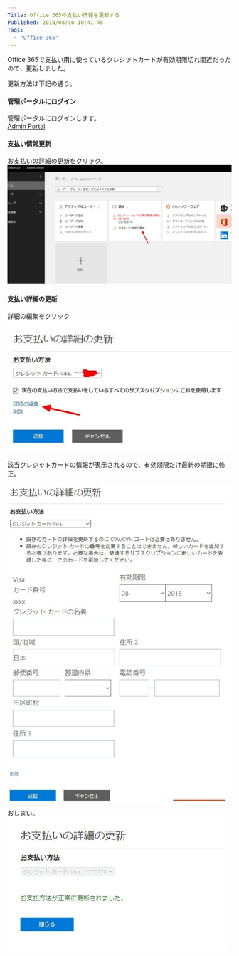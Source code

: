 ```yaml
---
Title: Office 365の支払い情報を更新する
Published: 2018/08/16 10:41:48
Tags:
  - "Office 365"
---
```

Office 365で支払い用に使っているクレジットカードが有効期限切れ間近だったので、更新しました。  

更新方法は下記の通り。  

<!-- more -->



#### 管理ポータルにログイン  
管理ポータルにログインします。  
[Admin Portal](https://portal.office.com/adminportal/)  

#### 支払い情報更新  
お支払いの詳細の更新をクリック。  
![](20180816102242.jpg) 

#### 支払い詳細の更新  
詳細の編集をクリック
![](20180816102522.jpg)   

該当クレジットカードの情報が表示されるので、有効期限だけ最新の期限に修正。  

![](20180816102901.jpg)   

おしまい。  
![](20180816103102.jpg) 